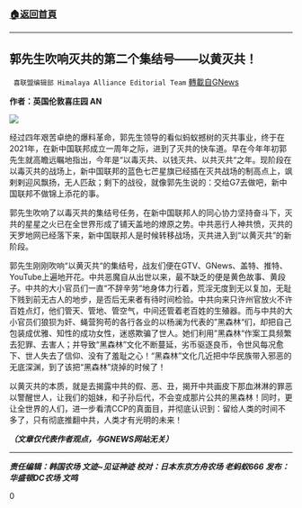 ###  [:house:返回首頁](https://github.com/ourhimalayas/txt)
---

## 郭先生吹响灭共的第二个集结号——以黄灭共！
` 喜联盟编辑部 Himalaya Alliance Editorial Team` [轉載自GNews](https://gnews.org/zh-hans/1338992/)

**作者：英国伦敦喜庄园 AN**



![]()![](https://gnews-media-offload.s3.amazonaws.com/wp-content/uploads/2021/06/21091200/image5-1.jpg)

经过四年艰苦卓绝的爆料革命，郭先生领导的看似蚂蚁撼树的灭共事业，终于在2021年，在新中国联邦成立一周年之际，进到了灭共的快车道。早在今年年初郭先生就高瞻远瞩地指出，今年是“以毒灭共、以钱灭共、以共灭共“之年。现阶段在以毒灭共的战场上，新中国联邦的蓝色七芒星旗已经插在灭共战场的制高点上，飒剌剌迎风飘扬，无人匹敌；剩下的战役，就像郭先生说的：交给G7去做吧，新中国联邦不做锦上添花的事。

郭先生吹响了以毒灭共的集结号任务，在新中国联邦人的同心协力坚持奋斗下，灭共的星星之火已在全世界形成了铺天盖地的燎原之势。中共恶行人神共愤，灭共的天罗地网已经落下来，新中国联邦人是时候转移战场，灭共进入到“以黄灭共”的新阶段。

郭先生刚刚吹响“以黄灭共“的集结号，战友们便在GTV、GNews、盖特、推特、YouTube上遍地开花。中共恶魔自从出世以来，最不缺乏的便是黄色故事、黄段子。中共的大小官员们一直“不辞辛劳“地身体力行着，荒淫无度到无以复加，无耻下贱到前无古人的地步，是否后无来者有待时间检验。中共向来只许州官放火不许百姓点灯，他们管天、管地、管空气，中间还管着老百姓的生殖器。而与中共的大小官员们狼狈为奸、蝇营狗苟的各行各业的以杨澜为代表的”黑森林“们，却把自己包装成优雅、知性的成功女性，迷惑欺骗了世人。她们利用”黑森林“作案工具频繁去犯罪、去害人；并导致“黑森林”文化不断蔓延，劣币驱逐良币，令世风每况愈下、世人失去了信仰、没有了羞耻之心！“黑森林”文化几近把中华民族带入邪恶的无底深渊，到了该把“黑森林”烧掉的时候了！

以黄灭共的本质，就是去揭露中共的假、恶、丑，揭开中共画皮下那血淋淋的罪恶以警醒世人，让我们的姐妹，和子孙后代，不会变成那片公共的黑森林！同时，更让全世界的人们，进一步看清CCP的真面目，并彻底认识到：留给人类的时间不多了，只有彻底推翻中共，人类才有光明的未来！

***（文章仅代表作者观点，与GNEWS网站无关）***

* * *

***责任编辑：韩国农场 文迹~见证神迹
校对：日本东京方舟农场 老蚂蚁666
发布：华盛顿DC农场 文鸣***

0
